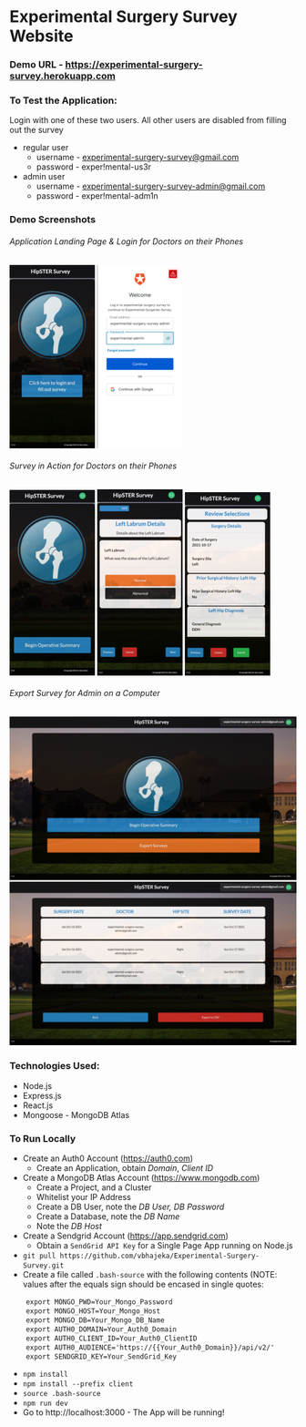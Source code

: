 # Experimental Surgery Survey Website

### Demo URL - https://experimental-surgery-survey.herokuapp.com

### To Test the Application:

Login with one of these two users. All other users are disabled from filling out the survey

- regular user 
    - username - experimental-surgery-survey@gmail.com 
    - password - exper!mental-us3r
- admin user 
    - username - experimental-surgery-survey-admin@gmail.com 
    - password - exper!mental-adm1n

### Demo Screenshots
###### Application Landing Page & Login for Doctors on their Phones

![](https://raw.githubusercontent.com/vbhajeka/Experimental-Surgery-Survey/main/sized-screenshots/1-LandingPage.png)   ![](https://raw.githubusercontent.com/vbhajeka/Experimental-Surgery-Survey/main/sized-screenshots/2-LoginDetails.png)
###### Survey in Action for Doctors on their Phones

   ![](https://raw.githubusercontent.com/vbhajeka/Experimental-Surgery-Survey/main/sized-screenshots/3-BeginSurvey.png) ![](https://raw.githubusercontent.com/vbhajeka/Experimental-Surgery-Survey/main/sized-screenshots/4-SurveyInActions.png) ![](https://raw.githubusercontent.com/vbhajeka/Experimental-Surgery-Survey/main/sized-screenshots/5-Review.png)
###### Export Survey for Admin on a Computer

![](https://raw.githubusercontent.com/vbhajeka/Experimental-Surgery-Survey/main/sized-screenshots/6-Export.png)
![](https://raw.githubusercontent.com/vbhajeka/Experimental-Surgery-Survey/main/sized-screenshots/8-ViewSubmitted.png)



### Technologies Used:

- Node.js
- Express.js
- React.js
- Mongoose - MongoDB Atlas

### To Run Locally

- Create an Auth0 Account (https://auth0.com)
  - Create an Application, obtain _Domain_, _Client ID_
- Create a MongoDB Atlas Account (https://www.mongodb.com)
  - Create a Project, and a Cluster
  - Whitelist your IP Address
  - Create a DB User, note the _DB User, DB Password_
  - Create a Database, note the _DB Name_
  - Note the _DB Host_
- Create a Sendgrid Account (https://app.sendgrid.com)
  - Obtain a `SendGrid API Key` for a Single Page App running on Node.js
- `git pull https://github.com/vbhajeka/Experimental-Surgery-Survey.git`
- Create a file called `.bash-source` with the following contents (NOTE: values after the equals sign should be encased in single quotes:

```export MONGO_USER=Your_Mongo_UserName
    export MONGO_PWD=Your_Mongo_Password
    export MONGO_HOST=Your_Mongo_Host
    export MONGO_DB=Your_Mongo_DB_Name
    export AUTH0_DOMAIN=Your_Auth0_Domain
    export AUTH0_CLIENT_ID=Your_Auth0_ClientID
    export AUTH0_AUDIENCE='https://{{Your_Auth0_Domain}}/api/v2/'
    export SENDGRID_KEY=Your_SendGrid_Key
```

- `npm install`
- `npm install --prefix client`
- `source .bash-source`
- `npm run dev`
- Go to http://localhost:3000 - The App will be running!
